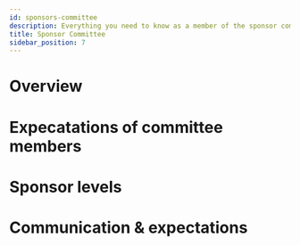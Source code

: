 ```yaml
---
id: sponsors-committee
description: Everything you need to know as a member of the sponsor committee
title: Sponsor Committee
sidebar_position: 7
---
```


# Overview

# Expecatations of committee members

# Sponsor levels

# Communication & expectations